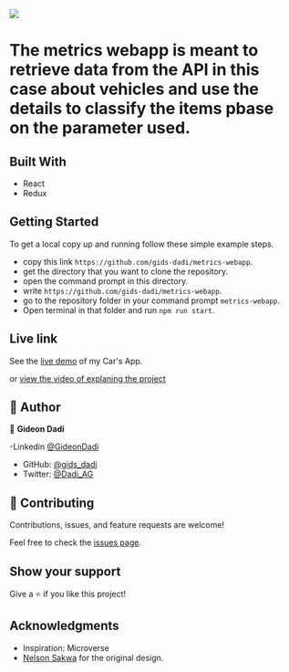 ![](https://img.shields.io/badge/Microverse-blueviolet)

# The metrics webapp is meant to retrieve data from the API in this case about vehicles and use the details to classify the items pbase on the parameter used.

## Built With

- React
- Redux

## Getting Started

To get a local copy up and running follow these simple example steps.

- copy this link `https://github.com/gids-dadi/metrics-webapp`.
- get the directory that you want to clone the repository.
- open the command prompt in this directory.
- write `https://github.com/gids-dadi/metrics-webapp`.
- go to the repository folder in your command prompt `metrics-webapp`.
- Open terminal in that folder and run `npm run start`.

## Live link

See the [live demo](https://astounding-cajeta-62b531.netlify.app/) of my Car's App.

or [view the video of explaning the project](https://www.loom.com/share/f9312a3237824334bc95421b7a59551b)

## 👤 Author

👤 **Gideon Dadi**

-Linkedin [@GideonDadi](https://www.linkedin.com/feed/)

- GitHub: [@gids_dadi](https://github.com/gids-dadi)
- Twitter: [@Dadi_AG](https://twitter.com/Dadi_AG)

## 🤝 Contributing

Contributions, issues, and feature requests are welcome!

Feel free to check the [issues page](../../issues/).

## Show your support

Give a ⭐️ if you like this project!

## Acknowledgments

- Inspiration: Microverse
- [Nelson Sakwa](https://www.behance.net/sakwadesignstudio)
  for the original design.
